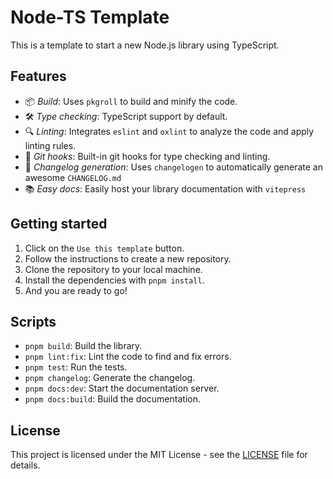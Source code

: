 # Node-TS Template

This is a template to start a new Node.js library using TypeScript.

## Features

- 📦 *Build*: Uses `pkgroll` to build and minify the code.
- 🛠️ *Type checking*: TypeScript support by default.
- 🔍 *Linting*: Integrates `eslint` and `oxlint` to analyze the code and apply linting rules.
- 🔄 *Git hooks*: Built-in git hooks for type checking and linting.
- 📝 *Changelog generation*: Uses `changelogen` to automatically generate an awesome `CHANGELOG.md`
- 📚 *Easy docs*: Easily host your library documentation with `vitepress`

## Getting started

1. Click on the `Use this template` button.
2. Follow the instructions to create a new repository.
3. Clone the repository to your local machine.
4. Install the dependencies with `pnpm install`.
5. And you are ready to go!

## Scripts

- `pnpm build`: Build the library.
- `pnpm lint:fix`: Lint the code to find and fix errors.
- `pnpm test`: Run the tests.
- `pnpm changelog`: Generate the changelog.
- `pnpm docs:dev`: Start the documentation server.
- `pnpm docs:build`: Build the documentation.

## License

This project is licensed under the MIT License - see the [LICENSE](LICENSE) file for details.
